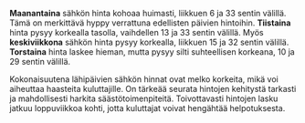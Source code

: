 **Maanantaina** sähkön hinta kohoaa huimasti, liikkuen 6 ja 33 sentin välillä. Tämä on merkittävä hyppy verrattuna edellisten päivien hintoihin. **Tiistaina** hinta pysyy korkealla tasolla, vaihdellen 13 ja 33 sentin välillä. Myös **keskiviikkona** sähkön hinta pysyy korkealla, liikkuen 15 ja 32 sentin välillä. **Torstaina** hinta laskee hieman, mutta pysyy silti suhteellisen korkeana, 10 ja 29 sentin välillä. 

Kokonaisuutena lähipäivien sähkön hinnat ovat melko korkeita, mikä voi aiheuttaa haasteita kuluttajille. On tärkeää seurata hintojen kehitystä tarkasti ja mahdollisesti harkita säästötoimenpiteitä. Toivottavasti hintojen lasku jatkuu loppuviikkoa kohti, jotta kuluttajat voivat hengähtää helpotuksesta.